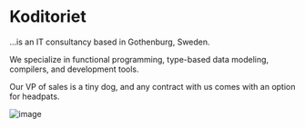 # Koditoriet
...is an IT consultancy based in Gothenburg, Sweden.

We specialize in functional programming, type-based data modeling, compilers, and development tools.

Our VP of sales is a tiny dog, and any contract with us comes with an option for headpats.

![image](https://user-images.githubusercontent.com/81643/166585413-e38b9f70-8bca-479f-a57a-6531aef8e403.png)
